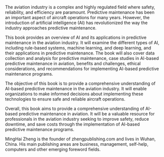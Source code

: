 
The aviation industry is a complex and highly regulated field where safety, reliability, and efficiency are paramount. Predictive maintenance has been an important aspect of aircraft operations for many years. However, the introduction of artificial intelligence (AI) has revolutionized the way the industry approaches predictive maintenance.

This book provides an overview of AI and its applications in predictive maintenance in the aviation industry. It will examine the different types of AI, including rule-based systems, machine learning, and deep learning, and their applications in predictive maintenance. The book will also cover data collection and analysis for predictive maintenance, case studies in AI-based predictive maintenance in aviation, benefits and challenges, ethical considerations, and recommendations for implementing AI-based predictive maintenance programs.

The objective of this book is to provide a comprehensive understanding of AI-based predictive maintenance in the aviation industry. It will enable organizations to make informed decisions about implementing these technologies to ensure safe and reliable aircraft operations.

Overall, this book aims to provide a comprehensive understanding of AI-based predictive maintenance in aviation. It will be a valuable resource for professionals in the aviation industry seeking to improve safety, reduce downtime, and save costs through the implementation of AI-based predictive maintenance programs.

MingHai Zheng is the founder of zhengpublishing.com and lives in Wuhan, China. His main publishing areas are business, management, self-help, computers and other emerging foreword fields.
